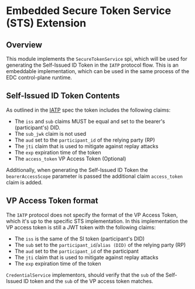# Embedded Secure Token Service (STS) Extension

## Overview

This module implements the `SecureTokenService` spi, which will be used for generating the Self-Issued ID Token
in the `IATP` protocol flow. This is an embeddable implementation, which can be used in the same process of 
the EDC control-plane runtime.

## Self-Issued ID Token Contents

As outlined in the [IATP](https://github.com/eclipse-tractusx/identity-trust/blob/main/specifications/M1/identity.protocol.base.md#41-self-issued-id-token-contents) spec
the token includes the following claims:

- The `iss` and `sub` claims MUST be equal and set to the bearer's (participant's) DID.
- The `sub_jwk` claim is not used
- The `aud` set to the `participant_id` of the relying party (RP)
- The `jti` claim that is used to mitigate against replay attacks
- The `exp` expiration time of the token
- The `access_token` VP Access Token (Optional)

Additionally, when generating the Self-Issued ID Token the `bearerAccessScope` parameter is passed the additional claim
`access_token` claim is added.

## VP Access Token format

The `IATP` protocol does not specify the format of the VP Access Token, which it's up to the specific STS implementation. 
In this  implementation the VP access token is still a JWT token with the following claims:

- The `iss` is the same of the SI token (participant's DID)
- The `sub` set to the `participant_id`/`alias (DID)` of the relying party (RP)
- The `aud` set to the `participant_id` of the participant
- The `jti` claim that is used to mitigate against replay attacks
- The `exp` expiration time of the token

`CredentialService` implementors, should verify that the `sub` of the Self-Issued ID token and the `sub` of
the VP access token matches.